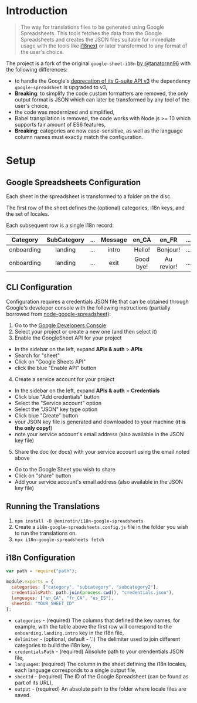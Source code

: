 # Introduction

> The way for translations files to be generated using Google Spreadsheets.
> This tools fetches the data from the Google Spreadsheets and creates the JSON files suitable for immediate usage with the tools like [i18next](https://www.i18next.com/) or later transformed to any format of the user's choice.

The project is a fork of the original `google-sheet-i18n` [by @tanatornn96](https://github.com/tanatornn96) with the following differences:

- to handle the Google's [deprecation of its G-suite API v3](https://cloud.google.com/blog/products/g-suite/migrate-your-apps-use-latest-sheets-api) the dependency `google-spreadsheet` is upgraded to v3,
- **Breaking**: to simplify the code custom formatters are removed, the only output format is JSON which can later be transformed by any tool of the user's choice,
- the code was modernized and simplified,
- Babel transpilation is removed, the code works with Node.js >= 10 which supports fair amount of ES6 features,
- **Breaking**: categories are now case-sensitive, as well as the language column names must exactly match the configuration.

# Setup

## Google Spreadsheets Configuration

Each sheet in the spreadsheet is transformed to a folder on the disc.

The first row of the sheet defines the (optional) categories, i18n keys, and the set of locales.

Each subsequent row is a single i18n record:

|  Category  | SubCategory | ... | Message |   en_CA   |   en_FR    | ... |
| :--------: | :---------: | :-: | :-----: | :-------: | :--------: | :-: |
| onboarding |   landing   | ... |  intro  |  Hello!   |  Bonjour!  | ... |
| onboarding |   landing   | ... |  exit   | Good bye! | Au revior! | ... |

## CLI Configuration

Configuration requires a credentials JSON file that can be obtained through Google's developer console with the following instructions (partially borrowed from [node-google-spreadsheet](https://github.com/theoephraim/node-google-spreadsheet)):

1. Go to the [Google Developers Console](https://console.developers.google.com/project)
2. Select your project or create a new one (and then select it)
3. Enable the GoogleSheet API for your project

- In the sidebar on the left, expand **APIs & auth** > **APIs**
- Search for "sheet"
- Click on "Google Sheets API"
- click the blue "Enable API" button

4. Create a service account for your project

- In the sidebar on the left, expand **APIs & auth** > **Credentials**
- Click blue "Add credentials" button
- Select the "Service account" option
- Select the "JSON" key type option
- Click blue "Create" button
- your JSON key file is generated and downloaded to your machine (**it is the only copy!**)
- note your service account's email address (also available in the JSON key file)

5. Share the doc (or docs) with your service account using the email noted above

- Go to the Google Sheet you wish to share
- Click on "share" button
- Add your service account's email address (also available in the JSON key file)

## Running the Translations

1. `npm install -D @emirotin/i18n-google-spreadsheets`
2. Create a `i18n-google-spreadsheets.config.js` file in the folder you wish to run the translations on.
3. `npx i18n-google-spreadsheets fetch`

## i18n Configuration

```js
var path = require("path");

module.exports = {
  categories: ["category", "subcategory", "subcategory2"],
  credentialsPath: path.join(process.cwd(), "credentials.json"),
  languages: ["en_CA", "fr_CA", "es_ES"],
  sheetId: "YOUR_SHEET_ID"
};
```

- `categories` - (required) The columns that defined the key names, for example, with the table above the first row will correspond to the `onboarding.landing.intro` key in the i18n file,
- `delimiter` - (optional, default - '.') The delimiter used to join different categories to build the i18n key,
- `credentialsPath` - (required) Absolute path to your crendentials JSON file,
- `languages`: (required) The column in the sheet defining the i18n locales, each language corresponds to a single output file,
- `sheetId` - (required) The ID of the Google Spreadsheet (can be found as part of its URL),
- `output` - (required) An absolute path to the folder where locale files are saved.

